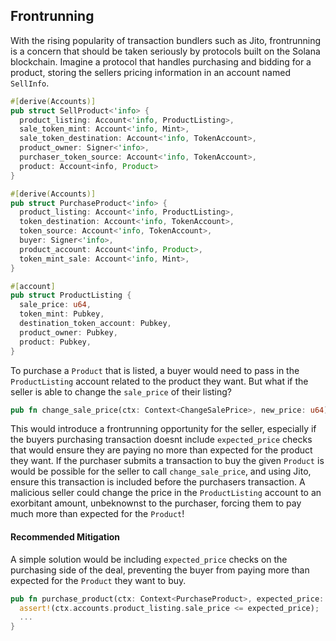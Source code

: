 ## Frontrunning

With the rising popularity of transaction bundlers such as Jito, frontrunning is a concern that should be taken seriously by protocols built on the Solana blockchain. Imagine a protocol that handles purchasing and bidding for a product, storing the sellers pricing information in an account named `SellInfo`. 

```rust
#[derive(Accounts)]
pub struct SellProduct<'info> {
  product_listing: Account<'info, ProductListing>,
  sale_token_mint: Account<'info, Mint>,
  sale_token_destination: Account<'info, TokenAccount>,
  product_owner: Signer<'info>,
  purchaser_token_source: Account<'info, TokenAccount>,
  product: Account<info, Product>
}

#[derive(Accounts)]
pub struct PurchaseProduct<'info> {
  product_listing: Account<'info, ProductListing>,
  token_destination: Account<'info, TokenAccount>,
  token_source: Account<'info, TokenAccount>,
  buyer: Signer<'info>,
  product_account: Account<'info, Product>,
  token_mint_sale: Account<'info, Mint>,
}

#[account]
pub struct ProductListing {
  sale_price: u64,
  token_mint: Pubkey,
  destination_token_account: Pubkey,
  product_owner: Pubkey,
  product: Pubkey,
}
```

To purchase a `Product` that is listed, a buyer would need to pass in the `ProductListing` account related to the product they want. But what if the seller is able to change the `sale_price` of their listing? 

```rust
pub fn change_sale_price(ctx: Context<ChangeSalePrice>, new_price: u64) {...}
```

This would introduce a frontrunning opportunity for the seller, especially if the buyers purchasing transaction doesnt include `expected_price` checks that would ensure they are paying no more than expected for the product they want. If the purchaser submits a transaction to buy the given `Product` is would be possible for the seller to call `change_sale_price`, and using Jito, ensure this transaction is included before the purchasers transaction. A malicious seller could change the price in the `ProductListing` account to an exorbitant amount, unbeknownst to the purchaser, forcing them to pay much more than expected for the `Product`! 

#### Recommended Mitigation

A simple solution  would be including `expected_price` checks on the purchasing side of the deal, preventing the buyer from paying more than expected for the `Product` they want to buy.

```rust
pub fn purchase_product(ctx: Context<PurchaseProduct>, expected_price: u64) -> ProgramResult {
  assert!(ctx.accounts.product_listing.sale_price <= expected_price);
  ...
}

